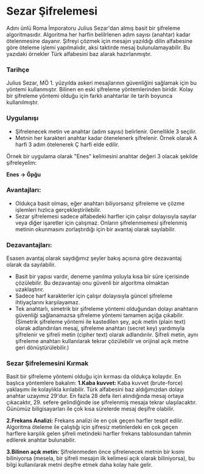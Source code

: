 # Sezar Şifrelemesi
Adını ünlü Roma İmporatoru Julius Sezar'dan almış basit bir şifreleme algoritmasıdır. Algoritma her harfin belilrlenen adım sayısı (anahtar) kadar ötelenmesine dayanır. Şifreyi çözmek için mesajın yazıldığı dilin alfabesine göre öteleme işlemi yapılmalıdır, aksi taktirde mesaj bulunulamayabilir. Bu yazıdaki örnekler Türk alfabesini baz alarak hazırlanmıştır.
### Tarihçe
Julius Sezar, MÖ 1. yüzyılda askeri mesajlarının güvenliğini sağlamak için bu yöntemi kullanmıştır. Bilinen en eski şifreleme yöntemlerinden biridir. Kolay bir şifreleme yöntemi olduğu için farklı anahtarlar ile tarih boyunca kullanılmıştır. 
### Uygulanışı
+ Şifrelenecek metin ve anahtar (adım sayısı) belirlenir. Genellikle 3 seçilir.
+ Metnin her karakteri anahtar kadar ötenelenerk şifrelenir. Örnek olarak A harfi 3 adım ötelenerek Ç harfi elde edilir.

Örnek bir uygulama olarak "Enes" kelimesini anahtar değeri 3 olacak şekilde şifreleyelim:

<b>Enes → Ğpğu</b>

### Avantajları:
+ Oldukça basit olması, eğer anahtarı biliyorsanız şifreleme ve çözme işlemleri hızlıca gerçekleştirilebilir.
+ Sezar şifrelemesi sadece alfabedeki harfler için çalışır dolayısıyla sayılar veya diğer işaretler için çalışmaz. Onların şifrelenmemesi şifrelenmiş metinin okunmasını zorlaştırdığı için bir avantaj olarak sayılabilir.

### Dezavantajları:
Esasen avantaj olarak saydığımız şeyler bakış açısına göre dezavantaj olarak da sayılabilir.
+ Basit bir yapısı vardır, deneme yanılma yoluyla kısa bir süre içerisinde çözülebilir. Bu dezavantajı onu güvenli bir algoritma olmaktan uzaklaştırır.
+ Sadece harf karakterler için çalışır dolayısıyla güncel şifreleme ihtiyaçlarını karşılayamaz.
+ Tek anahtarlı, simetrik bir şifreleme yöntemi olduğundan dolayı anahtarın güvenliği sağlanamazsa şifreleme yöntemi tamamen açiğa çıkabilir. (Simetrik şifreleme yöntemi ile kastedilen şey, açık metin (plain text) olarak adlandırılan mesaj, şifreleme anahtarı (secret key) yardımıyla şifrelenir ve şifreli metin (cipher text) olarak adlandırılır. Şifreli metin, aynı şifreleme anahtarı kullanılarak tekrar çözülebilir ve orijinal açık metne geri dönüştürülebilir.)

### Sezar Şifrelemesini Kırmak
Basit bir şifreleme yöntemi olduğu için kırması da oldukça kolaydır. En başlıca yöntemlere bakalım:
<b>1.Kaba kuvvet: </b> Kaba kuvvet (brute-force) yaklaşımı ile kolaylıkla kırılabilir. Türk alfabesini baz aldığımızdan dolayı anahtar uzayımız 29'dur. En fazla 28 defa ileri alındığında mesaj ortaya çıkacaktır, 29. sefere gelindiğinde ise şifrelenmiş mesaja tekrar ulaşılacaktır. Günümüz biligisayarları ile çok kısa sürelerde mesaj deşifre olabilir.

<b>2.Frekans Analizi:</b> Frekans analizi ile en çok geçen harfler tespit edilir. Algoritma öteleme ile çalıştığı için şifresiz metinlerdeki en çok geçen harflere karşılık gelen şifreli metindeki harfler frekans tablosundan tahmin edilerek anahtar bulunabilir.

<b>3.Bilinen açık metin:</b> Şifrelenmeden önce şifrelenecek metnin bir kısmı biliniyorsa (mesela, bir şifreli mesajın ilk kelimesi açık olarak biliniyorsa), bu bilgi kullanılarak metni deşifre etmek daha kolay hale gelir.
